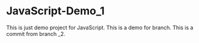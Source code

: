 # JavaScript-Demo_1
This is just demo project for JavaScript.
This is a demo for branch.
This is a commit from branch _2.